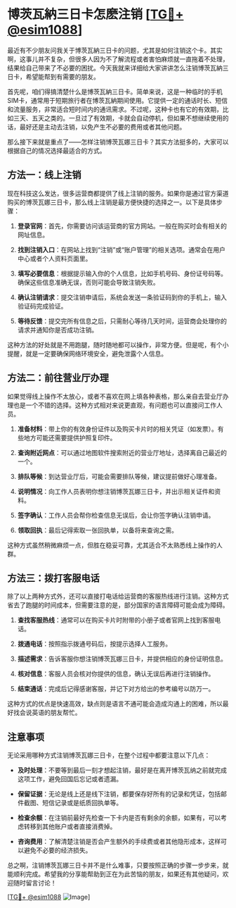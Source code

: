# 博茨瓦納三日卡怎麽注销 [[TG💪+ @esim1088](https://t.me/s/esim1088)]

最近有不少朋友问我关于博茨瓦納三日卡的问题，尤其是如何注销这个卡。其实啊，这事儿并不复杂，但很多人因为不了解流程或者害怕麻烦就一直拖着不处理，结果给自己带来了不必要的困扰。今天我就来详细给大家讲讲怎么注销博茨瓦納三日卡，希望能帮到有需要的朋友。

首先呢，咱们得搞清楚什么是博茨瓦納三日卡。简单来说，这是一种临时的手机SIM卡，通常用于短期旅行者在博茨瓦納期间使用。它提供一定的通话时长、短信和流量服务，非常适合短时间内的通讯需求。不过呢，这种卡也有它的有效期，比如三天、五天之类的。一旦过了有效期，卡就会自动停机，但如果不想继续使用的话，最好还是主动去注销，以免产生不必要的费用或者其他问题。

那么接下来就是重点了——怎样注销博茨瓦娜三日卡？其实方法挺多的，大家可以根据自己的情况选择最适合的方式。

## 方法一：线上注销

现在科技这么发达，很多运营商都提供了线上注销的服务。如果你是通过官方渠道购买的博茨瓦娜三日卡，那么线上注销是最方便快捷的选择之一。以下是具体步骤：

1. **登录官网**：首先，你需要访问该运营商的官方网站。一般在购买时会有相关的网址信息。
   
2. **找到注销入口**：在网站上找到“注销”或“账户管理”的相关选项。通常会在用户中心或者个人资料页面里。

3. **填写必要信息**：根据提示输入你的个人信息，比如手机号码、身份证号码等。确保这些信息准确无误，否则可能会导致注销失败。

4. **确认注销请求**：提交注销申请后，系统会发送一条验证码到你的手机上，输入验证码完成验证。

5. **等待反馈**：提交完所有信息之后，只需耐心等待几天时间，运营商会处理你的请求并通知你是否成功注销。

这种方法的好处就是不用跑腿，随时随地都可以操作，非常方便。但是呢，有个小提醒，就是一定要确保网络环境安全，避免泄露个人信息。

## 方法二：前往营业厅办理

如果觉得线上操作不太放心，或者不喜欢在网上填各种表格，那么亲自去营业厅办理也是一个不错的选择。这种方式相对来说更直观，有问题也可以直接问工作人员。

1. **准备材料**：带上你的有效身份证件以及购买卡片时的相关凭证（如发票）。有些地方可能还需要提供护照复印件。

2. **查询附近网点**：可以通过地图软件搜索附近的营业厅地址，选择离自己最近的一个。

3. **排队等候**：到达营业厅后，可能会需要排队等候，建议提前做好心理准备。

4. **说明情况**：向工作人员表明你想注销博茨瓦娜三日卡，并出示相关证件和资料。

5. **签字确认**：工作人员会帮你检查信息无误后，会让你签字确认注销申请。

6. **领取回执**：最后记得索取一张回执单，以备将来查询之需。

这种方式虽然稍微麻烦一点，但胜在稳妥可靠，尤其适合不太熟悉线上操作的人群。

## 方法三：拨打客服电话

除了以上两种方式外，还可以直接打电话给运营商的客服热线进行注销。这种方式省去了跑腿的时间成本，但需要注意的是，部分国家的语言障碍可能会成为障碍。

1. **查找客服热线**：通常可以在购买卡片时附带的小册子或者官网上找到客服电话。

2. **拨通电话**：按照指示拨通号码后，按提示选择人工服务。

3. **描述需求**：告诉客服你想注销博茨瓦娜三日卡，并提供相应的身份证明信息。

4. **核对信息**：客服人员会核对你提供的信息，确认无误后再进行注销操作。

5. **结束通话**：完成后记得感谢客服，并记下对方给出的参考编号以防万一。

这种方式的优点是快速高效，缺点则是语言不通可能会造成沟通上的困难，所以最好找会说英语的朋友帮忙。

## 注意事项

无论采用哪种方式注销博茨瓦娜三日卡，在整个过程中都要注意以下几点：

- **及时处理**：不要等到最后一刻才想起注销，最好是在离开博茨瓦纳之前就完成这项工作，避免回国后忘记或者遗漏。

- **保留证据**：无论是线上还是线下注销，都要保存好所有的记录和凭证，包括邮件截图、短信记录或是纸质回执单等。

- **检查余额**：在注销前最好先检查一下卡内是否有剩余的余额，如果有，可以考虑转移到其他账户或者直接消费掉。

- **咨询费用**：了解清楚注销是否会产生额外的手续费或者其他隐形成本，这样可以避免不必要的经济损失。

总之啊，注销博茨瓦娜三日卡并不是什么难事，只要按照正确的步骤一步步来，就能顺利完成。希望我的分享能帮助到正在为此苦恼的朋友，如果还有其他疑问，欢迎随时留言讨论！

[[TG💪+ @esim1088](https://t.me/s/esim1088) ![Image](https://i.postimg.cc/4NQfJmqS/Snipaste-2025-05-13-00-14-12.png)]